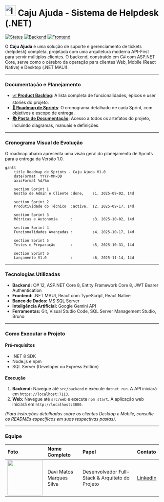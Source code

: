 # <img width="35" height="35" alt="logo caju" src="https://github.com/user-attachments/assets/0ded85a6-c88c-416c-80d1-aaf5b5effb11" /> Caju Ajuda - Sistema de Helpdesk (.NET)

[![Status](https://img.shields.io/badge/status-em_desenvolvimento-yellowgreen.svg)](https://shields.io/)
[![Backend](https://img.shields.io/badge/Backend-ASP.NET%20Core%208-blueviolet.svg)](https://shields.io/)
[![Frontend](https://img.shields.io/badge/Frontend-Desktop%20%7C%20Web%20%7C%20Mobile-orange.svg)](https://shields.io/)

O **Caju Ajuda** é uma solução de suporte e gerenciamento de tickets (helpdesk) completa, projetada com uma arquitetura moderna API-First para servir múltiplos clientes. O backend, construído em C# com ASP.NET Core, serve como o cérebro da operação para clientes Web, Mobile (React Native) e Desktop (.NET MAUI).

---

### **Documentação e Planejamento**

* **[📈 Product Backlog](./documentacao/Backlog.md)**: A lista completa de funcionalidades, épicos e user stories do projeto.
* **[📅 Roadmap de Sprints](./documentacao/sprint.md)**: O cronograma detalhado de cada Sprint, com objetivos e escopo de entrega.
* **[📚 Pasta de Documentação](./docs/)**: Acesso a todos os artefatos do projeto, incluindo diagramas, manuais e definições.

---

### **Cronograma Visual de Evolução**
O roadmap abaixo apresenta uma visão geral do planejamento de Sprints para a entrega da Versão 1.0.

```mermaid
gantt
    title Roadmap de Sprints - Caju Ajuda V1.0
    dateFormat  YYYY-MM-DD
    axisFormat %d/%m

    section Sprint 1
    Gestão de Admin e Cliente :done,    s1, 2025-09-02, 14d

    section Sprint 2
    Produtividade do Técnico  :active,  s2, 2025-09-17, 14d

    section Sprint 3
    Métricas e Autonomia      :         s3, 2025-10-02, 14d
    
    section Sprint 4
    Funcionalidades Avançadas :         s4, 2025-10-17, 14d

    section Sprint 5
    Testes e Preparação       :         s5, 2025-10-31, 14d

    section Sprint 6
    Lançamento V1.0           :         s6, 2025-11-14, 14d

```

---

### **Tecnologias Utilizadas**
* **Backend:** C# 12, ASP.NET Core 8, Entity Framework Core 8, JWT Bearer Authentication
* **Frontend:** .NET MAUI, React com TypeScript, React Native
* **Banco de Dados:** MS SQL Server
* **Inteligência Artificial:** Google Gemini API
* **Ferramentas:** Git, Visual Studio Code, SQL Server Management Studio, Bruno

---

### **Como Executar o Projeto**

#### Pré-requisitos
* .NET 8 SDK
* Node.js e npm
* SQL Server (Developer ou Express Edition)

#### Execução
1.  **Backend:** Navegue até `src/backend` e execute `dotnet run`. A API iniciará em `https://localhost:7113`.
2.  **Web:** Navegue até `src/web` e execute `npm start`. A aplicação web iniciará em `http://localhost:3000`.

*(Para instruções detalhadas sobre os clientes Desktop e Mobile, consulte os READMEs específicos em suas respectivas pastas).*

---

### **Equipe**

| Foto | Nome Completo | Papel | Contato |
| :--- | :--- | :--- | :--- |
| <img src="https://avatars.githubusercontent.com/u/101799753?v=4" width=115> | Davi Matos Marques Silva | Desenvolvedor Full-Stack & Arquiteto do Projeto | [LinkedIn](URL_DO_SEU_LINKEDIN_AQUI) |

